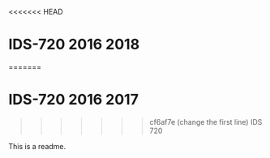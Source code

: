 <<<<<<< HEAD
# IDS-720 2016 2018
=======
# IDS-720 2016 2017
>>>>>>> cf6af7e (change the first line)
IDS 720

This is a readme.
